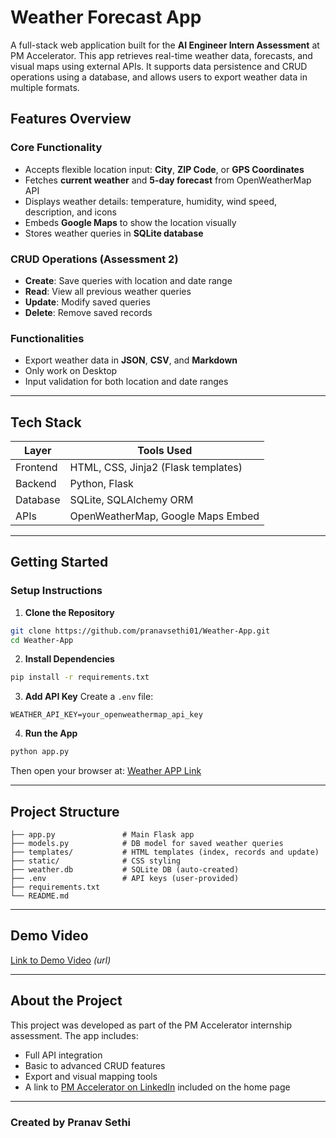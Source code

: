 
# Weather Forecast App 

A full-stack web application built for the **AI Engineer Intern Assessment** at PM Accelerator. This app retrieves real-time weather data, forecasts, and visual maps using external APIs. It supports data persistence and CRUD operations using a database, and allows users to export weather data in multiple formats.


## Features Overview

### Core Functionality
- Accepts flexible location input: **City**, **ZIP Code**, or **GPS Coordinates**
- Fetches **current weather** and **5-day forecast** from OpenWeatherMap API
- Displays weather details: temperature, humidity, wind speed, description, and icons
- Embeds **Google Maps** to show the location visually
- Stores weather queries in **SQLite database**

### CRUD Operations (Assessment 2)
- **Create**: Save queries with location and date range
- **Read**: View all previous weather queries
- **Update**: Modify saved queries
- **Delete**: Remove saved records

### Functionalities
- Export weather data in **JSON**, **CSV**, and **Markdown**
- Only work on Desktop
- Input validation for both location and date ranges

---

##  Tech Stack

| Layer      | Tools Used                         |
|------------|------------------------------------|
| Frontend   | HTML, CSS, Jinja2 (Flask templates)|
| Backend    | Python, Flask                      |
| Database   | SQLite, SQLAlchemy ORM             |
| APIs       | OpenWeatherMap, Google Maps Embed  |

---

## Getting Started

### Setup Instructions

1. **Clone the Repository**
```bash
git clone https://github.com/pranavsethi01/Weather-App.git
cd Weather-App
````

2. **Install Dependencies**

```bash
pip install -r requirements.txt
```

3. **Add API Key**
   Create a `.env` file:

```
WEATHER_API_KEY=your_openweathermap_api_key
```

4. **Run the App**

```bash
python app.py
```

Then open your browser at: [Weather APP Link](https://weather-app-vmrd.onrender.com/)

---

## Project Structure

```
├── app.py               # Main Flask app
├── models.py            # DB model for saved weather queries
├── templates/           # HTML templates (index, records and update)
├── static/              # CSS styling
├── weather.db           # SQLite DB (auto-created)
├── .env                 # API keys (user-provided)
├── requirements.txt
└── README.md
```

---

## Demo Video

[Link to Demo Video](#) *(url)*

---

## About the Project

This project was developed as part of the PM Accelerator internship assessment.
The app includes:

* Full API integration
* Basic to advanced CRUD features
* Export and visual mapping tools
* A link to [PM Accelerator on LinkedIn]([https://www.linkedin.com/company/product-manager-accelerator/](https://www.linkedin.com/school/pmaccelerator/posts/?feedView=all)) included on the home page

---
### Created by Pranav Sethi

